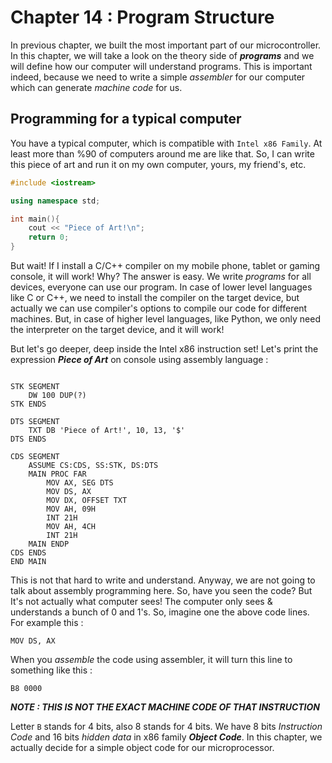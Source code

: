 # Chapter 14 : Program Structure 

In previous chapter, we built the most important part of our microcontroller. In this chapter, we will take a look 
on the theory side of ***programs*** and we will define how our computer will understand programs. This is important indeed, 
because we need to write a simple *assembler* for our computer which can generate *machine code* for us. 

## Programming for a typical computer 
You have a typical computer, which is compatible with `Intel x86 Family`. At least more than %90 of computers around me are like that. 
So, I can write this piece of art and run it on my own computer, yours, my friend's, etc. 

```c++ 
#include <iostream>

using namespace std;

int main(){
    cout << "Piece of Art!\n";
    return 0;
}
``` 

But wait! If I install a C/C++ compiler on my mobile phone, tablet or gaming console, it will work! Why? The answer is easy. 
We write *programs* for all devices, everyone can use our program. In case of lower level languages like C or C++, we need to install 
the compiler on the target device, but actually we can use compiler's options to compile our code for different machines. But, in case 
of higher level languages, like Python, we only need the interpreter on the target device, and it will work! 

But let's go deeper, deep inside the Intel x86 instruction set! Let's print the expression ***Piece of Art*** on console using assembly 
language :

```assembly

STK SEGMENT
	DW 100 DUP(?)
STK ENDS

DTS SEGMENT
	TXT DB 'Piece of Art!', 10, 13, '$'
DTS ENDS

CDS SEGMENT
	ASSUME CS:CDS, SS:STK, DS:DTS
	MAIN PROC FAR
		MOV AX, SEG DTS
		MOV DS, AX
		MOV DX, OFFSET TXT
		MOV AH, 09H
		INT 21H
		MOV AH, 4CH
		INT 21H
	MAIN ENDP
CDS ENDS
END MAIN
```

This is not that hard to write and understand. Anyway, we are not going to talk about assembly programming here. So, have you seen 
the code? But It's not actually what computer sees! The computer only sees & understands a bunch of 0 and 1's. So, imagine one the 
above code lines. For example this : 

```
MOV DS, AX 
``` 

When you *assemble* the code using assembler, it will turn this line to something like this : 

```
B8 0000
```

***NOTE : THIS IS NOT THE EXACT MACHINE CODE OF THAT INSTRUCTION***

Letter `B` stands for 4 bits, also 8 stands for 4 bits. We have 8 bits *Instruction Code* and 16 bits *hidden data* in 
x86 family ***Object Code***. In this chapter, we actually decide for a simple object code for our microprocessor. 